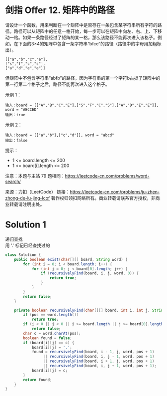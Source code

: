 # 剑指 Offer 12. 矩阵中的路径

请设计一个函数，用来判断在一个矩阵中是否存在一条包含某字符串所有字符的路径。路径可以从矩阵中的任意一格开始，每一步可以在矩阵中向左、右、上、下移动一格。如果一条路径经过了矩阵的某一格，那么该路径不能再次进入该格子。例如，在下面的3×4的矩阵中包含一条字符串“bfce”的路径（路径中的字母用加粗标出）。
```
[["a","b","c","e"],
["s","f","c","s"],
["a","d","e","e"]]
```
但矩阵中不包含字符串“abfb”的路径，因为字符串的第一个字符b占据了矩阵中的第一行第二个格子之后，路径不能再次进入这个格子。

示例 1：
```
输入：board = [["A","B","C","E"],["S","F","C","S"],["A","D","E","E"]], word = "ABCCED"
输出：true
```
示例 2：
```
输入：board = [["a","b"],["c","d"]], word = "abcd"
输出：false
```
提示：
+ 1 <= board.length <= 200
+ 1 <= board[i].length <= 200

注意：本题与主站 79 题相同：https://leetcode-cn.com/problems/word-search/

来源：力扣（LeetCode）
链接：https://leetcode-cn.com/problems/ju-zhen-zhong-de-lu-jing-lcof
著作权归领扣网络所有。商业转载请联系官方授权，非商业转载请注明出处。

# Solution 1
递归查找  
用 '.'  标记已经查找过的  
``` java
class Solution {
    public boolean exist(char[][] board, String word) {
        for (int i = 0; i < board.length; i++) {
            for (int j = 0; j < board[0].length; j++) {
                if (recursivelyFind(board, i, j, word, 0)) {
                    return true;
                }
            }
        }
        return false;
    }

    private boolean recursivelyFind(char[][] board, int i, int j, String word, int pos) {
        if (pos == word.length())
            return true;
        if (i < 0 || j < 0 || i >= board.length || j >= board[0].length)
            return false;
        char c = word.charAt(pos);
        boolean found = false;
        if (board[i][j] == c) {
            board[i][j] = '.';
            found = recursivelyFind(board, i - 1, j, word, pos + 1)
                 || recursivelyFind(board, i, j - 1, word, pos + 1)
                 || recursivelyFind(board, i + 1, j, word, pos + 1)
                 || recursivelyFind(board, i, j + 1, word, pos + 1);
            board[i][j] = c;
        }
        return found;
    }
}
```